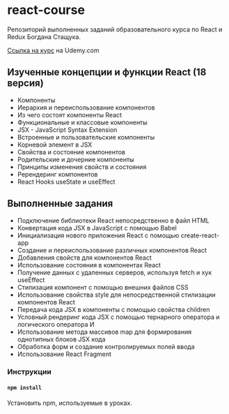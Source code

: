 # react-course

Репозиторий выполненных заданий образовательного курса по React и Redux Богдана Стащука.

[Ссылка на курс](https://www.udemy.com/course/react-ru/) на Udemy.com

## Изученные концепции и функции React (18 версия)

- Компоненты
- Иерархия и переиспользование компонентов
- Из чего состоят компоненты React
- Функциональные и классовые компоненты
- JSX - JavaScript Syntax Extension
- Встроенные и пользовательские компоненты
- Корневой элемент в JSX
- Свойства и состояние компонентов
- Родительские и дочерние компоненты
- Принципы изменения свойств и состояния
- Ререндеринг компонентов
- React Hooks useState и useEffect

## Выполненные задания

- Подключение библиотеки React непосредственно в файл HTML
- Конвертация кода JSX в JavaScript с помощью Babel
- Инициализация нового приложения React с помощью create-react-app
- Создание и переиспользование различных компонентов React
- Добавления свойств для компонентов React
- Использование состояния в компонентах React
- Получение данных с удаленных серверов, используя fetch и хук useEffect
- Стилизация компонент с помощью внешних файлов CSS
- Использование свойства style для непосредственной стилизации компонентов React
- Передача кода JSX в компоненты с помощью свойства children
- Условный рендеринг кода JSX с помощью тернарного оператора и логического оператора И
- Использование метода массивов map для формирования однотипных блоков JSX кода
- Обработка форм и создание контролируемых полей ввода
- Использование React Fragment

### Инструкции

#### `npm install`
Установить npm, используемые в уроках.
